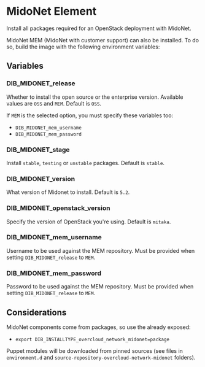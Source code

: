 MidoNet Element
===============

Install all packages required for an OpenStack deployment with MidoNet.

MidoNet MEM (MidoNet with customer support) can also be installed. To do so,
build the image with the following environment variables:

## Variables

### DIB\_MIDONET\_release

Whether to install the open source or the enterprise version. Available values
are `OSS` and `MEM`. Default is `OSS`.

If `MEM` is the selected option, you must specify these variables too:

  * `DIB_MIDONET_mem_username`
  * `DIB_MIDONET_mem_password`

### DIB\_MIDONET\_stage

Install `stable`, `testing` or `unstable` packages. Default is `stable`.

### DIB\_MIDONET\_version

What version of Midonet to install. Default is `5.2`.

### DIB\_MIDONET\_openstack\_version

Specify the version of OpenStack you're using. Default is `mitaka`.

### DIB\_MIDONET\_mem\_username

Username to be used against the MEM repository. Must be provided when setting
`DIB_MIDONET_release` to `MEM`.

### DIB\_MIDONET\_mem\_password

Password to be used against the MEM repository. Must be provided when setting
`DIB_MIDONET_release` to `MEM`.

## Considerations

MidoNet components come from packages, so use the already exposed:

  * `export DIB_INSTALLTYPE_overcloud_network_midonet=package`

Puppet modules will be downloaded from pinned sources (see files in
`environment.d` and `source-repository-overcloud-network-midonet` folders).
